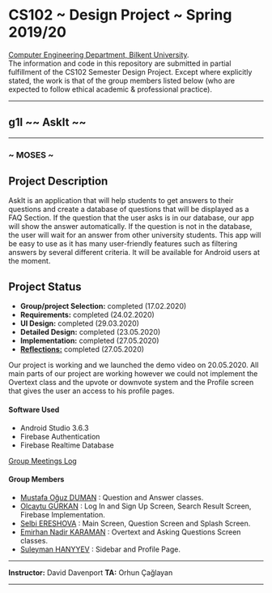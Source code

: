 # CS102 ~ Design Project ~ Spring 2019/20
[Computer Engineering Department, Bilkent University](http://w3.cs.bilkent.edu.tr/en/).  
The information and code in this repository are submitted in partial fulfillment of the CS102 Semester Design Project. Except where explicitly stated, the work is that of the group members listed below (who are expected to follow ethical academic & professional practice).
****
## g1I ~~ AskIt ~~
****
### ~ MOSES ~

## Project Description
AskIt is an application that will help students to get answers to their questions and create a database of questions that will be displayed as a FAQ Section. If the question that the user asks is in our database, our app will show the answer automatically. If the question is not in the database, the user will wait for an answer from other university students. This app will be easy to use as it has many user-friendly features such as filtering answers by several different criteria. It will be available for Android users at the moment.
   
## Project Status
+ **Group/project Selection:** completed (17.02.2020)
+ **Requirements:** completed (24.02.2020)
+ **UI Design:** completed (29.03.2020)
+ **Detailed Design:** completed (23.05.2020)
+ **Implementation:** completed (27.05.2020)
+ [**Reflections:**](reflections.txt) completed (27.05.2020)

Our project is working and we launched the demo video on 20.05.2020. All main parts of our project are working however we could not implement the Overtext class and  the upvote or downvote system and the Profile screen that gives the user an access to his profile pages.

#### Software Used
- Android Studio 3.6.3
- Firebase Authentication
- Firebase Realtime Database

[Group Meetings Log](group/meetingslog.md)
#### Group Members
- [Mustafa Oğuz DUMAN](oguz_duman_personallog.txt)   : Question and Answer classes.
- [Olcaytu GÜRKAN](olcaytu-gurkan_log.txt)           : Log In and Sign Up Screen, Search Result Screen, Firebase Implementation.
- [Selbi ERESHOVA](Selbi_Ereshova-personallog.txt)   : Main Screen, Question Screen and Splash Screen.
- [Emirhan Nadir KARAMAN](emirhan-karaman_log.txt)   : Overtext and Asking Questions Screen classes.
- [Suleyman HANYYEV](Suleyman_Hanyyev-personallog.txt) : Sidebar and Profile Page.

****
**Instructor:** David Davenport  **TA:**  Orhun Çağlayan
****
